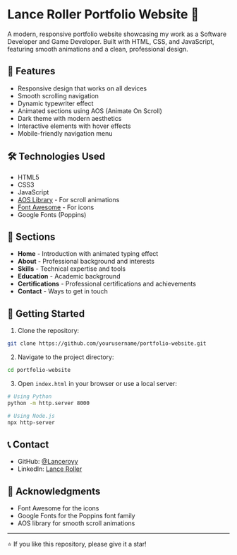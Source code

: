 # Lance Roller Portfolio Website 🚀

A modern, responsive portfolio website showcasing my work as a Software Developer and Game Developer. Built with HTML, CSS, and JavaScript, featuring smooth animations and a clean, professional design.

## 🌟 Features

- Responsive design that works on all devices
- Smooth scrolling navigation
- Dynamic typewriter effect
- Animated sections using AOS (Animate On Scroll)
- Dark theme with modern aesthetics
- Interactive elements with hover effects
- Mobile-friendly navigation menu

## 🛠️ Technologies Used

- HTML5
- CSS3
- JavaScript
- [AOS Library](https://michalsnik.github.io/aos/) - For scroll animations
- [Font Awesome](https://fontawesome.com/) - For icons
- Google Fonts (Poppins)

## 📱 Sections

- **Home** - Introduction with animated typing effect
- **About** - Professional background and interests
- **Skills** - Technical expertise and tools
- **Education** - Academic background
- **Certifications** - Professional certifications and achievements
- **Contact** - Ways to get in touch

## 🚀 Getting Started

1. Clone the repository:
```bash
git clone https://github.com/yourusername/portfolio-website.git
```

2. Navigate to the project directory:
```bash
cd portfolio-website
```

3. Open `index.html` in your browser or use a local server:
```bash
# Using Python
python -m http.server 8000

# Using Node.js
npx http-server
```

## 📞 Contact

- GitHub: [@Lanceroyy](https://github.com/Lanceroyy)
- LinkedIn: [Lance Roller](https://linkedin.com/in/Lanceroller)

## 🙏 Acknowledgments

- Font Awesome for the icons
- Google Fonts for the Poppins font family
- AOS library for smooth scroll animations

---
⭐️ If you like this repository, please give it a star!

